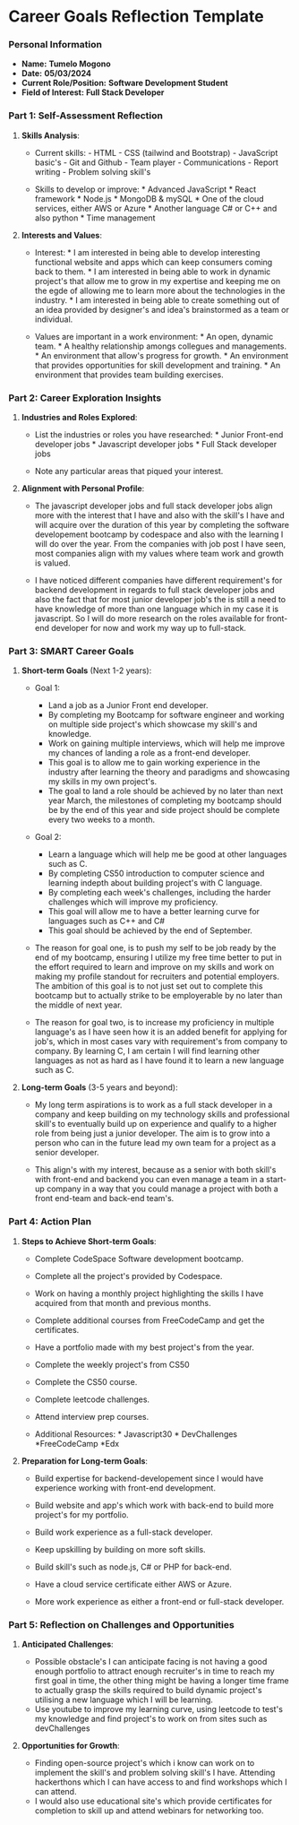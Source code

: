 
# Career Goals Reflection Template

### Personal Information

- **Name:** **Tumelo Mogono**
- **Date:** **05/03/2024**
- **Current Role/Position:** **Software Development Student**
- **Field of Interest:** **Full Stack Developer**

### Part 1: Self-Assessment Reflection

1. **Skills Analysis**:
    
    - Current skills:
          - HTML
          - CSS (tailwind and Bootstrap)
          - JavaScript basic's
          - Git and Github
          - Team player
          - Communications
          - Report writing
          - Problem solving skill's
                      
    - Skills to develop or improve:
          * Advanced JavaScript
          * React framework
          * Node.js
          * MongoDB & mySQL
          * One of the cloud services, either AWS or Azure
          * Another language C# or C++ and also python
          * Time management
  

      
2. **Interests and Values**:
    
    - Interest:
          * I am interested in being able to develop interesting functional website and apps which can keep consumers coming back to them.
          * I am interested in being able to work in dynamic project's that allow me to grow in my expertise and keeping me on the egde of allowing me to learn more about the technologies in the industry.
          * I am interested in being able to create something out of an idea provided by designer's and idea's brainstormed as a team or individual.
      
    - Values are important in a work environment:
          * An open, dynamic team.
          * A healthy relationship amongs collegues and managements.
          * An environment that allow's progress for growth.
          * An environment that provides opportunities for skill development and training.
          * An environment that provides team building exercises.

### Part 2: Career Exploration Insights

1. **Industries and Roles Explored**:
    
    - List the industries or roles you have researched:
          * Junior Front-end developer jobs
          * Javascript developer jobs
          * Full Stack developer jobs

    - Note any particular areas that piqued your interest.
2. **Alignment with Personal Profile**:
    
    - The javascript developer jobs and full stack developer jobs align more with the interest that I have and also with the skill's I have and will acquire over the duration of this year by completing the software developement bootcamp by codespace and also with the learning I will do over the year. From the companies with job post I have seen, most companies align with my values where team work and growth is valued.
  
      
    - I have noticed different companies have different requirement's for backend development in regards to full stack developer jobs and also the fact that for most junior developer job's the is still a need to have knowledge of more than one language which in my case it is javascript. So I will do more research on the roles available for front-end developer for now and work my way up to full-stack. 

### Part 3: SMART Career Goals

1. **Short-term Goals** (Next 1-2 years):
    
    - Goal 1:
      * Land a job as a Junior Front end developer.
      * By completing my Bootcamp for software engineer and working on multiple side project's which showcase my skill's and knowledge.
      * Work on gaining multiple interviews, which will help me improve my chances of landing a role as a front-end developer.
      * This goal is to allow me to gain working experience in the industry after learning the theory and paradigms and showcasing my skills in my own project's.
      * The goal to land a role should be achieved by no later than next year March, the milestones of completing my bootcamp should be by the end of this year and side project should be complete every two weeks to a month.
     
    - Goal 2:
        * Learn a language which will help me be good at other languages such as C.
        * By completing CS50 introduction to computer science and learning indepth about building project's with C language.
        * By completing each week's challenges, including the harder challenges which will improve my proficiency.
        * This goal will allow me to have a better learning curve for languages such as C++ and C#
        * This goal should be achieved by the end of September.




    - The reason for goal one, is to push my self to be job ready by the end of my bootcamp, ensuring I utilize my free time better to put in the effort required to learn and improve on my skills and work on making my profile standout for recruiters and potential employers. The ambition of this goal is to not just set out to complete this bootcamp but to actually strike to be employerable by no later than the middle of  next year.
    - The reason for goal two, is to increase my proficiency in multiple language's as I have seen how it is an added benefit for applying for job's, which in most cases vary with requirement's from company to company. By learning C, I am certain I will find learning other languages as not as hard as I have found it to learn a new language such as C.
  
      
2. **Long-term Goals** (3-5 years and beyond):
    
    - My long term aspirations is to work as a full stack developer in a company and keep building on my technology skills and professional skill's to eventually build up on experience and qualify to a higher role from being just a junior developer. The aim is to grow into a person who can in the future lead my own team for a project as a senior developer.
      
    - This align's with my interest, because as a senior with both skill's with front-end and backend you can even manage a team in a start-up company in a way that you could manage a project with both a front end-team and back-end team's.

### Part 4: Action Plan

1. **Steps to Achieve Short-term Goals**:
    
    - Complete CodeSpace Software development bootcamp.
    - Complete all the project's provided by Codespace.
    - Work on having a monthly project highlighting the skills I have acquired from that month and previous months.
    - Complete additional courses from FreeCodeCamp and get the certificates.
    - Have a portfolio made with my best project's from the year.
    - Complete the weekly project's from CS50
    - Complete the CS50 course.
    - Complete leetcode challenges.
    - Attend interview prep courses.
  
    - Additional Resources:
          * Javascript30
          * DevChallenges
          *FreeCodeCamp
          *Edx
      
2. **Preparation for Long-term Goals**:
    
    - Build expertise for backend-developement since I would have experience working with front-end development.
    - Build website and app's which work with back-end to build more project's for my portfolio.
    - Build work experience as a full-stack developer.
    - Keep upskilling by building on more soft skills.
    
    - Build skill's such as node.js, C# or PHP for back-end.
    - Have a cloud service certificate either AWS or Azure.
    - More work experience as either a front-end or full-stack developer.

### Part 5: Reflection on Challenges and Opportunities

1. **Anticipated Challenges**:
    
    - Possible obstacle's I can anticipate facing is not having a good enough portfolio to attract enough recruiter's in time to reach my first goal in time, the other thing might be having a longer time frame to actually grasp the skills required to build dynamic project's utilising a new language which I will be learning.
    - Use youtube to improve my learning curve, using leetcode to test's my knowledge and find project's to work on from sites such as devChallenges
2. **Opportunities for Growth**:
    
    - Finding open-source project's which i know can work on to implement the skill's and problem solving skill's I have. Attending hackerthons which I can have access to and find workshops which I can attend. 
    - I would also use educational site's which provide certificates for completion to skill up and attend webinars for networking too. 




